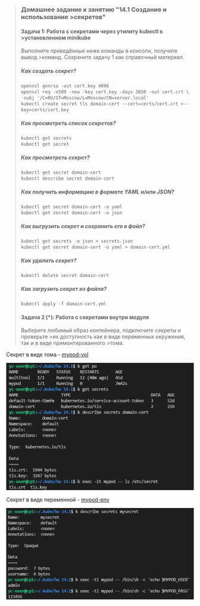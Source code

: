 >### Домашнее задание к занятию "14.1 Создание и использование >секретов"
>
>#### Задача 1: Работа с секретами через утилиту kubectl в >установленном minikube
>
>Выполните приведённые ниже команды в консоли, получите вывод >команд. Сохраните
>задачу 1 как справочный материал.
>
>##### Как создать секрет?
>
>```
>openssl genrsa -out cert.key 4096
>openssl req -x509 -new -key cert.key -days 3650 -out cert.crt \
>-subj '/C=RU/ST=Moscow/L=Moscow/CN=server.local'
>kubectl create secret tls domain-cert --cert=certs/cert.crt >--key=certs/cert.key
>```
>
>##### Как просмотреть список секретов?
>
>```
>kubectl get secrets
>kubectl get secret
>```
>
>##### Как просмотреть секрет?
>
>```
>kubectl get secret domain-cert
>kubectl describe secret domain-cert
>```
>
>##### Как получить информацию в формате YAML и/или JSON?
>
>```
>kubectl get secret domain-cert -o yaml
>kubectl get secret domain-cert -o json
>```
>
>##### Как выгрузить секрет и сохранить его в файл?
>
>```
>kubectl get secrets -o json > secrets.json
>kubectl get secret domain-cert -o yaml > domain-cert.yml
>```
>
>##### Как удалить секрет?
>
>```
>kubectl delete secret domain-cert
>```
>
>##### Как загрузить секрет из файла?
>
>```
>kubectl apply -f domain-cert.yml
>```
>
>#### Задача 2 (*): Работа с секретами внутри модуля
>
>Выберите любимый образ контейнера, подключите секреты и проверьте >их доступность
>как в виде переменных окружения, так и в виде примонтированного >тома.

Секрет в виде тома - [mypod-vol](https://github.com/alex-k-7/devops-netology/blob/main/homeworks/14-kubernetes-security/14.1-kubernetes-secrets/mypod-vol.yaml)

![vol](vol.png)

Секрет в виде переменной - [mypod-env](https://github.com/alex-k-7/devops-netology/blob/main/homeworks/14-kubernetes-security/14.1-kubernetes-secrets/mypod-env.yaml)

![env](env.png)
